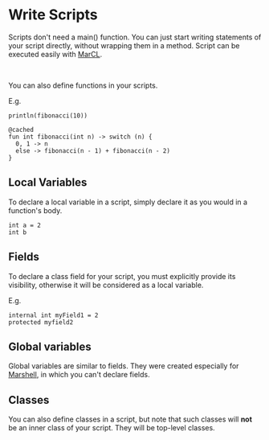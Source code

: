 # Write Scripts

Scripts don't need a main() function. You can just start writing statements of your script directly, without wrapping them in a method.
Script can be executed easily with [MarCL](../../tools/marcl.md).

<br/>

You can also define functions in your scripts.

E.g.

```marcel
println(fibonacci(10))

@cached
fun int fibonacci(int n) -> switch (n) {
  0, 1 -> n
  else -> fibonacci(n - 1) + fibonacci(n - 2)
}
```

## Local Variables

To declare a local variable in a script, simply declare it as you would in a function's body.

```marcel
int a = 2
int b
```

## Fields

To declare a class field for your script, you must explicitly provide its visibility, otherwise it will be 
considered as a local variable.

E.g.

```marcel
internal int myField1 = 2
protected myfield2
```


## Global variables
Global variables are similar to fields. They were created especially for [Marshell](../../tools/marshell/index.md), in which you can't
declare fields.

## Classes

You can also define classes in a script, but note that such classes will **not** be an inner class of your script. They will be 
top-level classes.